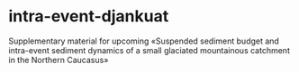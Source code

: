 # intra-event-djankuat
Supplementary material for upcoming «Suspended sediment budget and intra-event sediment dynamics of a small glaciated mountainous catchment in the Northern Caucasus»
